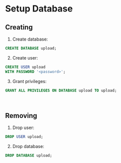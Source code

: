 # Setup Database

## Creating

1. Create database:
```sql
CREATE DATABASE upload;
```
2. Create user:
```sql
CREATE USER upload 
WITH PASSWORD '<password>';
```
3. Grant privileges:
```sql
GRANT ALL PRIVILEGES ON DATABASE upload TO upload;
```

<br>

## Removing

1. Drop user:
```sql
DROP USER upload;
```

2. Drop database:
```sql
DROP DATABASE upload;
```